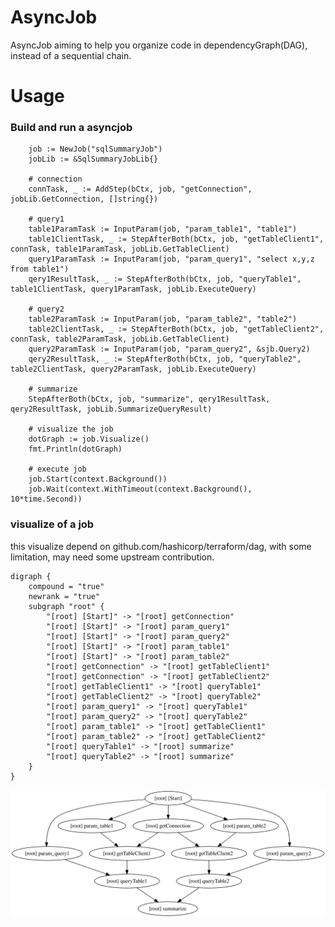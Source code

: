 # AsyncJob

AsyncJob aiming to help you organize code in dependencyGraph(DAG), instead of a sequential chain.

# Usage

### Build and run a asyncjob
```golang
	job := NewJob("sqlSummaryJob")
	jobLib := &SqlSummaryJobLib{}

	# connection
	connTask, _ := AddStep(bCtx, job, "getConnection", jobLib.GetConnection, []string{})

	# query1
	table1ParamTask := InputParam(job, "param_table1", "table1")
	table1ClientTask, _ := StepAfterBoth(bCtx, job, "getTableClient1", connTask, table1ParamTask, jobLib.GetTableClient)
	query1ParamTask := InputParam(job, "param_query1", "select x,y,z from table1")
	qery1ResultTask, _ := StepAfterBoth(bCtx, job, "queryTable1", table1ClientTask, query1ParamTask, jobLib.ExecuteQuery)

	# query2
	table2ParamTask := InputParam(job, "param_table2", "table2")
	table2ClientTask, _ := StepAfterBoth(bCtx, job, "getTableClient2", connTask, table2ParamTask, jobLib.GetTableClient)
	query2ParamTask := InputParam(job, "param_query2", &sjb.Query2)
	qery2ResultTask, _ := StepAfterBoth(bCtx, job, "queryTable2", table2ClientTask, query2ParamTask, jobLib.ExecuteQuery)

	# summarize
	StepAfterBoth(bCtx, job, "summarize", qery1ResultTask, qery2ResultTask, jobLib.SummarizeQueryResult)

	# visualize the job
	dotGraph := job.Visualize()
	fmt.Println(dotGraph)

	# execute job
	job.Start(context.Background())
	job.Wait(context.WithTimeout(context.Background(), 10*time.Second))
```

### visualize of a job
this visualize depend on github.com/hashicorp/terraform/dag, with some limitation, may need some upstream contribution.
```
digraph {
	compound = "true"
	newrank = "true"
	subgraph "root" {
		"[root] [Start]" -> "[root] getConnection"
		"[root] [Start]" -> "[root] param_query1"
		"[root] [Start]" -> "[root] param_query2"
		"[root] [Start]" -> "[root] param_table1"
		"[root] [Start]" -> "[root] param_table2"
		"[root] getConnection" -> "[root] getTableClient1"
		"[root] getConnection" -> "[root] getTableClient2"
		"[root] getTableClient1" -> "[root] queryTable1"
		"[root] getTableClient2" -> "[root] queryTable2"
		"[root] param_query1" -> "[root] queryTable1"
		"[root] param_query2" -> "[root] queryTable2"
		"[root] param_table1" -> "[root] getTableClient1"
		"[root] param_table2" -> "[root] getTableClient2"
		"[root] queryTable1" -> "[root] summarize"
		"[root] queryTable2" -> "[root] summarize"
	}
}
```
![visualize job graph](media/graphviz.svg)
